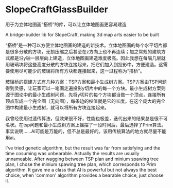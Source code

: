 # SlopeCraftGlassBuilder
用于为立体地图画“搭桥”的库，可以让立体地图画更容易建造

A bridge-builder lib for SlopeCraft, making 3d map arts easier to be built

“搭桥”是一种可以方便立体地图画的建造的新技术。立体地图画的每个水平切片都是很多分散的方块，无损压缩之后甚至在z方向上也不再连续；加之常规的建筑方式都是沿y轴一层层向上建造，立体地图画建造难度极高。因此我想在每隔几层就用玻璃块将这些高度分散的方块连接起来，把它们加入到投影中，方便建造。这需要使用尽可能少的玻璃将所有方块都连接起来，这一过程称为“搭桥”。

玻璃桥的搭建方式有几种方案：TSP方案和最小生成树方案。TSP方案由TSP问题得到灵感，让玩家可以一笔画走遍投影y切片中的每一个方块。最小生成树方案则源于图论中的最小生成树问题，先将y切片的每个方块都当做一个顶点，连接所有顶点形成一个完全图（无向图），每条边的权值就是它的长度。在这个庞大的完全图中构建最小生成树，就可以将所有方块连接起来。


我曾经使用过遗传算法，但效果很不好，性能也极差，迭代出来的结果总是很不可名状。在tsp问题和最小生成树方案上摇摆了一段时间后，最后选择了Prim算法。事实说明……AI可能是万能的，但不总是最好的。该用传统算法的地方就尽量不能用ai。

I've tried genetic algorithm, but the result was far from satisfying and the time cosuming was unbearable. Actually the results are usually unnameable. After wagging between TSP plan and minium spawing tree plan, I chose the minium spawing tree plan, which corresponds to Prim algorithm. It gave me a class that AI is powerful but not always the best choice, when 'common' algorithm provides a bearable choice, just choose it.

